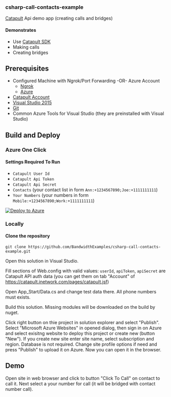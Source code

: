 ### csharp-call-contacts-example

[Catapult](http://ap.bandwidth.com/?utm_medium=social&utm_source=github&utm_campaign=dtolb&utm_content=_) Api demo app (creating calls and bridges)


#### Demonstrates
* Use [Catapult SDK](https://github.com/bandwidthcom/csharp-bandwidth)
* Making calls
* Creating  bridges


## Prerequisites
- Configured Machine with Ngrok/Port Forwarding -OR- Azure Account
  - [Ngrok](https://ngrok.com/)
  - [Azure](https://account.windowsazure.com/Home/Index)
- [Catapult Account](https://catapult.inetwork.com/pages/signup.jsf/?utm_medium=social&utm_source=github&utm_campaign=dtolb&utm_content=_)
- [Visual Studio 2015](https://www.visualstudio.com/en-us/downloads/download-visual-studio-vs.aspx)
- [Git](https://git-scm.com/)
- Common Azure Tools for Visual Studio (they are preinstalled with Visual Studio)


## Build and Deploy

### Azure One Click

#### Settings Required To Run
* ```Catapult User Id```
* ```Catapult Api Token```
* ```Catapult Api Secret```
* ```Contacts``` (your contact list in form `Ann:+1234567890;Joe:+1111111111`)
* ```Your Numbers``` (your numbers in form `Mobile:+1234567890;Work:+1111111111`)

[![Deploy to Azure](http://azuredeploy.net/deploybutton.png)](https://azuredeploy.net/)

### Locally


#### Clone the repository

```console
git clone https://github.com/BandwidthExamples/csharp-call-contacts-example.git
```
Open this solution in Visual Studio. 

Fill sections <appSettings> of Web.config with valid values:
`userId`, `apiToken`, `apiSecret` are Catapult API auth data (you can get them on tab "Account" of https://catapult.inetwork.com/pages/catapult.jsf)

Open  App_Start/Data.cs and change test data there. All phone numbers must exists.

Build this solution. Missing modules will be downloaded on the build by nuget.

Click right button on thie project in solution explorer and select "Publish". Select "Microsoft Azure Websites" in opened dialog, then sign in on Azure and select exisitng website to deploy this project or create new (button "New"). If you create new site enter site name, select subscription and region. Database is not required. Change site profile options if need and press "Publish" to upload it on Azure.
Now you can open it in the browser.

## Demo

Open site in web browser and click to button "Click To Call" on contact to call it. Next select a your number for call (it will be bridged with contact number call).
